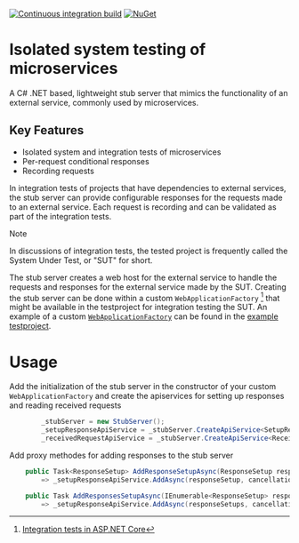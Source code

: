 [![Continuous integration build](https://github.com/cympatic/stub/actions/workflows/ci.yml/badge.svg)](https://github.com/cympatic/stub)
[![NuGet](https://img.shields.io/nuget/v/Cympatic.Extensions.Stub)](https://www.nuget.org/packages/Cympatic.Extensions.Stub)
# Isolated system testing of microservices

A C# .NET based, lightweight stub server that mimics the functionality of an external service, commonly used by microservices.

## Key Features

- Isolated system and integration tests of microservices
- Per-request conditional responses
- Recording requests

In integration tests of projects that have dependencies to external services, the stub server can provide configurable responses for the requests made to an external service. 
Each request is recording and can be validated as part of the integration tests.

> [!NOTE]
> In discussions of integration tests, the tested project is frequently called the System Under Test, or "SUT" for short. 

The stub server creates a web host for the external service to handle the requests and responses for the external service made by the SUT. 
Creating the stub server can be done within a custom `WebApplicationFactory` [^1^] that might be available in the testproject for integration testing the SUT. 
An example of a custom [`WebApplicationFactory`](source/Examples/Cympatic.Stub.Example.WebApplication.IntegrationTests/Factories/ExampleWebApplicationFactory.cs) can be found in the [example testproject](source/Examples/Cympatic.Stub.Example.WebApplication.IntegrationTests).

[^1^]: [Integration tests in ASP.NET Core](https://learn.microsoft.com/en-us/aspnet/core/test/integration-tests)

# Usage

Add the initialization of the stub server in the constructor of your custom `WebApplicationFactory` and create the apiservices for setting up responses and reading received requests
``` C#
        _stubServer = new StubServer();
        _setupResponseApiService = _stubServer.CreateApiService<SetupResponseApiService>();
        _receivedRequestApiService = _stubServer.CreateApiService<ReceivedRequestApiService>();
```

Add proxy methodes for adding responses to the stub server
``` c#
    public Task<ResponseSetup> AddResponseSetupAsync(ResponseSetup responseSetup, CancellationToken cancellationToken = default)
        => _setupResponseApiService.AddAsync(responseSetup, cancellationToken);

    public Task AddResponsesSetupAsync(IEnumerable<ResponseSetup> responseSetups, CancellationToken cancellationToken = default)
        => _setupResponseApiService.AddAsync(responseSetups, cancellationToken);
```
